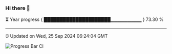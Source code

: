 ### Hi there 👋

⏳ Year progress { █████████████████████▁▁▁▁▁▁▁▁▁ } 73.30 %

---

⏰ Updated on Wed, 25 Sep 2024 06:24:04 GMT

![Progress Bar CI](https://github.com/liununu/liununu/workflows/Progress%20Bar%20CI/badge.svg)
